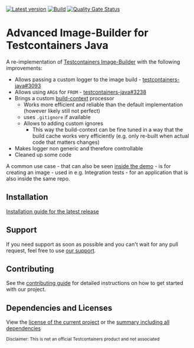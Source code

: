 [![Latest version](https://img.shields.io/maven-central/v/software.xdev/testcontainers-advanced-imagebuilder?logo=apache%20maven)](https://mvnrepository.com/artifact/software.xdev/testcontainers-advanced-imagebuilder)
[![Build](https://img.shields.io/github/actions/workflow/status/xdev-software/testcontainers-advanced-imagebuilder/checkBuild.yml?branch=develop)](https://github.com/xdev-software/testcontainers-advanced-imagebuilder/actions/workflows/checkBuild.yml?query=branch%3Adevelop)
[![Quality Gate Status](https://sonarcloud.io/api/project_badges/measure?project=xdev-software_testcontainers-advanced-imagebuilder&metric=alert_status)](https://sonarcloud.io/dashboard?id=xdev-software_testcontainers-advanced-imagebuilder)

# Advanced Image-Builder for Testcontainers Java

A re-implementation of [Testcontainers Image-Builder](https://java.testcontainers.org/features/creating_images/) with the following improvements:
* Allows passing a custom logger to the image build - [testcontainers-java#3093](https://github.com/testcontainers/testcontainers-java/issues/3093)
* Allows using ``ARG``s for ``FROM`` - [testcontainers-java#3238](https://github.com/testcontainers/testcontainers-java/issues/3238)
* Brings a custom [build-context](https://docs.docker.com/build/building/context/) processor
  * Works more efficient and reliable than the default implementation (however likely still not perfect)
  * uses ``.gitignore`` if available
  * Allows to adding custom ignores
    * This way the build-context can be fine tuned in a way that the build cache works very efficiently (e.g. only re-built when actual code that matters changes)
* Makes logger non generic and therefore controllable
* Cleaned up some code

A common use case - that can also be seen [inside the demo](./testcontainers-advanced-imagebuilder-demo/src/main/java/software/xdev/Application.java) - is for creating an image - used in e.g. Integration tests - for an application that is also inside the same repo.

## Installation
[Installation guide for the latest release](https://github.com/xdev-software/testcontainers-advanced-imagebuilder/releases/latest#Installation)

## Support
If you need support as soon as possible and you can't wait for any pull request, feel free to use [our support](https://xdev.software/en/services/support).

## Contributing
See the [contributing guide](./CONTRIBUTING.md) for detailed instructions on how to get started with our project.

## Dependencies and Licenses
View the [license of the current project](LICENSE) or the [summary including all dependencies](https://xdev-software.github.io/testcontainers-advanced-imagebuilder/dependencies)

<sub>Disclaimer: This is not an official Testcontainers product and not associated</sub>
